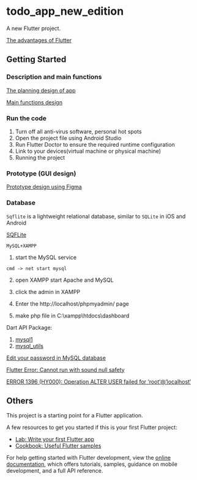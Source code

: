# todo_app_new_edition

A new Flutter project.  

[The advantages of Flutter](https://www.zhihu.com/question/485739670/answer/2950106277)  

## Getting Started

### Description and main functions  

[The planning design of app](https://github.com/cn666278/task-todo-new-edition/blob/main/FYP_Final.edited.docx)  

[Main functions design](https://github.com/cn666278/task-todo-new-edition/blob/main/Flutter%20Project%20Note.docx)  

### Run the code
1. Turn off all anti-virus software, personal hot spots
2. Open the project file using Android Studio
3. Run Flutter Doctor to ensure the required runtime configuration
4. Link to your devices(virtual machine or physical machine)
5. Running the project   

### Prototype (GUI design)
[Prototype design using Figma](https://www.figma.com/proto/uJzJKBsqYq6PJWWApKvH8D/Task-todo-app?node-id=204%3A1086&scaling=scale-down&page-id=0%3A1&starting-point-node-id=204%3A1086&show-proto-sidebar=1)  

### Database
`Sqflite` is a lightweight relational database, similar to `SQLite` in iOS and Android  

[SQFLite](https://www.jianshu.com/p/e1a0fb3d202a)

`MySQL+XAMPP`
1. start the MySQL service  
```
cmd -> net start mysql 
```
2. open XAMPP start Apache and MySQL

3. click the admin in XAMPP

4. Enter the http://localhost/phpmyadmin/ page  
5. make php file in C:\xampp\htdocs\dashboard  
  
  
Dart API Package:  
1. [mysql1](https://pub.flutter-io.cn/packages/mysql1)  
2. [mysql_utils](https://pub.flutter-io.cn/packages/mysql_utils)  
  
[Edit your password in MySQL database](https://blog.csdn.net/qq_52487066/article/details/127009665)  

[Flutter Error: Cannot run with sound null safety](https://zhuanlan.zhihu.com/p/405838959)  

[ERROR 1396 (HY000): Operation ALTER USER failed for ‘root‘@‘localhost‘](https://blog.csdn.net/q258523454/article/details/84555847)  


## Others
This project is a starting point for a Flutter application.

A few resources to get you started if this is your first Flutter project:

- [Lab: Write your first Flutter app](https://docs.flutter.dev/get-started/codelab)
- [Cookbook: Useful Flutter samples](https://docs.flutter.dev/cookbook)

For help getting started with Flutter development, view the
[online documentation](https://docs.flutter.dev/), which offers tutorials,
samples, guidance on mobile development, and a full API reference.
